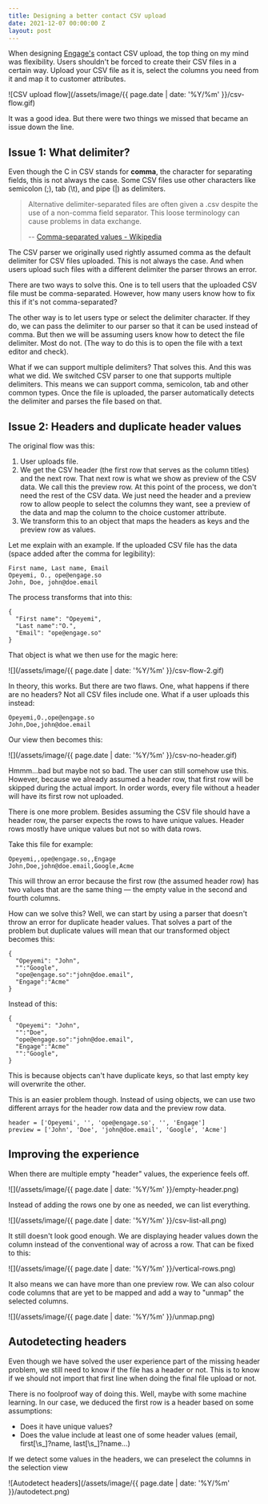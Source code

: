 ```yaml
---
title: Designing a better contact CSV upload
date: 2021-12-07 00:00:00 Z
layout: post
---
```


When designing [Engage's](https://engage.so/) contact CSV upload, the top thing on my mind was flexibility. Users shouldn't be forced to create their CSV files in a certain way. Upload your CSV file as it is, select the columns you need from it and map it to customer attributes.

![CSV upload flow](/assets/image/{{ page.date | date: '%Y/%m' }}/csv-flow.gif)

It was a good idea. But there were two things we missed that became an issue down the line. 

## Issue 1: What delimiter?

Even though the C in CSV stands for **comma**, the character for separating fields, this is not always the case. Some CSV files use other characters like semicolon (;), tab (\t), and pipe (\|) as delimiters. 

> Alternative delimiter-separated files are often given a .csv despite the use of a non-comma field separator. This loose terminology can cause problems in data exchange.   
> 
> -- [Comma-separated values - Wikipedia](https://en.wikipedia.org/wiki/Comma-separated_values)

The CSV parser we originally used rightly assumed comma as the default delimiter for CSV files uploaded. This is not always the case. And when users upload such files with a different delimiter the parser throws an error.

There are two ways to solve this. One is to tell users that the uploaded CSV file must be comma-separated. However, how many users know how to fix this if it's not comma-separated? 

The other way is to let users type or select the delimiter character. If they do, we can pass the delimiter to our parser so that it can be used instead of comma. But then we will be assuming users know how to detect the file delimiter. Most do not. (The way to do this is to open the file with a text editor and check).

What if we can support multiple delimiters? That solves this. And this was what we did. We switched CSV parser to one that supports multiple delimiters. This means we can support comma, semicolon, tab and other common types. Once the file is uploaded, the parser automatically detects the delimiter and parses the file based on that.

## Issue 2: Headers and duplicate header values

The original flow was this:

1. User uploads file.
2. We get the CSV header (the first row that serves as the column titles) and the next row. That next row is what we show as preview of the CSV data. We call this the preview row. At this point of the process, we don't need the rest of the CSV data. We just need the header and a preview row to allow people to select the columns they want, see a preview of the data and map the column to the choice customer attribute.
3. We transform this to an object that maps the headers as keys and the preview row as values.

Let me explain with an example. If the uploaded CSV file has the data (space added after the comma for legibility):

```
First name, Last name, Email
Opeyemi, O., ope@engage.so
John, Doe, john@doe.email
```

The process transforms that into this:

```
{
  "First name": "Opeyemi",
  "Last name":"O.",
  "Email": "ope@engage.so"
}
```

That object is what we then use for the magic here:

![](/assets/image/{{ page.date | date: '%Y/%m' }}/csv-flow-2.gif)

In theory, this works. But there are two flaws. One, what happens if there are no headers? Not all CSV files include one. What if a user uploads this instead:

```
Opeyemi,O.,ope@engage.so
John,Doe,john@doe.email
```

Our view then becomes this:

![](/assets/image/{{ page.date | date: '%Y/%m' }}/csv-no-header.gif)

Hmmm...bad but maybe not so bad. The user can still somehow use this. However, because we already assumed a header row, that first row will be skipped during the actual import. In order words, every file without a header will have its first row not uploaded.

There is one more problem. Besides assuming the CSV file should have a header row, the parser expects the rows to have unique values. Header rows mostly have unique values but not so with data rows.

Take this file for example:

```
Opeyemi,,ope@engage.so,,Engage
John,Doe,john@doe.email,Google,Acme
```

This will throw an error because the first row (the assumed header row) has two values that are the same thing — the empty value in the second and fourth columns.

How can we solve this? Well, we can start by using a parser that doesn't throw an error for duplicate header values. That solves a part of the problem but duplicate values will mean that our transformed object becomes this:

```
{
  "Opeyemi": "John",
  "":"Google",
  "ope@engage.so":"john@doe.email",
  "Engage":"Acme"
}
```

Instead of this:

```
{
  "Opeyemi": "John",
  "":"Doe",
  "ope@engage.so":"john@doe.email",
  "Engage":"Acme"
  "":"Google",
}
```

This is because objects can't have duplicate keys, so that last empty key will overwrite the other. 

This is an easier problem though. Instead of using objects, we can use two different arrays for the header row data and the preview row data.

```
header = ['Opeyemi', '', 'ope@engage.so', '', 'Engage']
preview = ['John', 'Doe', 'john@doe.email', 'Google', 'Acme']
```

## Improving the experience

When there are multiple empty "header" values, the experience feels off.

![](/assets/image/{{ page.date | date: '%Y/%m' }}/empty-header.png)

Instead of adding the rows one by one as needed, we can list everything.

![](/assets/image/{{ page.date | date: '%Y/%m' }}/csv-list-all.png)

It still doesn't look good enough. We are displaying header values down the column instead of the conventional way of across a row. That can be fixed to this:

![](/assets/image/{{ page.date | date: '%Y/%m' }}/vertical-rows.png)

It also means we can have more than one preview row. We can also colour code columns that are yet to be mapped and add a way to "unmap" the selected columns.

![](/assets/image/{{ page.date | date: '%Y/%m' }}/unmap.png)

## Autodetecting headers

Even though we have solved the user experience part of the missing header problem, we still need to know if the file has a header or not. This is to know if we should not import that first line when doing the final file upload or not.

There is no foolproof way of doing this. Well, maybe with some machine learning. In our case, we deduced the first row is a header based on some assumptions:

- Does it have unique values?
- Does the value include at least one of some header values (email, first[\s_]?name, last[\s_]?name…)

If we detect some values in the headers, we can preselect the columns in the selection view

![Autodetect headers](/assets/image/{{ page.date | date: '%Y/%m' }}/autodetect.png)
